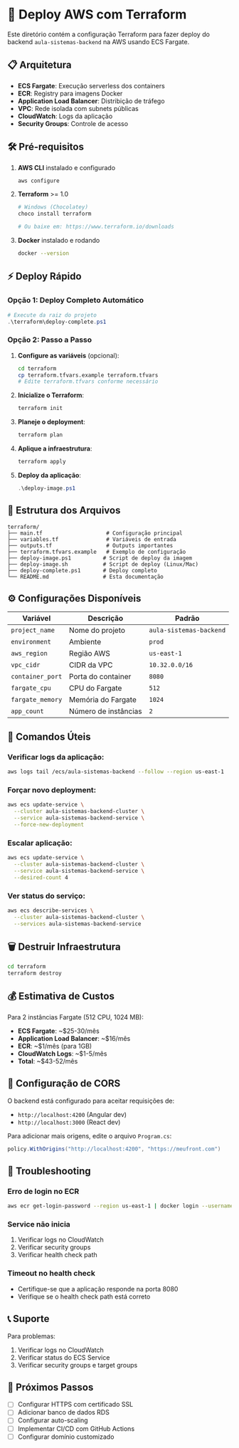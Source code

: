 # 🚀 Deploy AWS com Terraform

Este diretório contém a configuração Terraform para fazer deploy do backend `aula-sistemas-backend` na AWS usando ECS Fargate.

## 📋 Arquitetura

- **ECS Fargate**: Execução serverless dos containers
- **ECR**: Registry para imagens Docker
- **Application Load Balancer**: Distribição de tráfego
- **VPC**: Rede isolada com subnets públicas
- **CloudWatch**: Logs da aplicação
- **Security Groups**: Controle de acesso

## 🛠️ Pré-requisitos

1. **AWS CLI** instalado e configurado
   ```bash
   aws configure
   ```

2. **Terraform** >= 1.0
   ```bash
   # Windows (Chocolatey)
   choco install terraform
   
   # Ou baixe em: https://www.terraform.io/downloads
   ```

3. **Docker** instalado e rodando
   ```bash
   docker --version
   ```

## ⚡ Deploy Rápido

### Opção 1: Deploy Completo Automático
```powershell
# Execute da raiz do projeto
.\terraform\deploy-complete.ps1
```

### Opção 2: Passo a Passo

1. **Configure as variáveis** (opcional):
   ```bash
   cd terraform
   cp terraform.tfvars.example terraform.tfvars
   # Edite terraform.tfvars conforme necessário
   ```

2. **Inicialize o Terraform**:
   ```bash
   terraform init
   ```

3. **Planeje o deployment**:
   ```bash
   terraform plan
   ```

4. **Aplique a infraestrutura**:
   ```bash
   terraform apply
   ```

5. **Deploy da aplicação**:
   ```powershell
   .\deploy-image.ps1
   ```

## 📁 Estrutura dos Arquivos

```
terraform/
├── main.tf                    # Configuração principal
├── variables.tf               # Variáveis de entrada
├── outputs.tf                 # Outputs importantes
├── terraform.tfvars.example   # Exemplo de configuração
├── deploy-image.ps1          # Script de deploy da imagem
├── deploy-image.sh           # Script de deploy (Linux/Mac)
├── deploy-complete.ps1       # Deploy completo
└── README.md                 # Esta documentação
```

## ⚙️ Configurações Disponíveis

| Variável | Descrição | Padrão |
|----------|-----------|--------|
| `project_name` | Nome do projeto | `aula-sistemas-backend` |
| `environment` | Ambiente | `prod` |
| `aws_region` | Região AWS | `us-east-1` |
| `vpc_cidr` | CIDR da VPC | `10.32.0.0/16` |
| `container_port` | Porta do container | `8080` |
| `fargate_cpu` | CPU do Fargate | `512` |
| `fargate_memory` | Memória do Fargate | `1024` |
| `app_count` | Número de instâncias | `2` |

## 🔧 Comandos Úteis

### Verificar logs da aplicação:
```bash
aws logs tail /ecs/aula-sistemas-backend --follow --region us-east-1
```

### Forçar novo deployment:
```bash
aws ecs update-service \
  --cluster aula-sistemas-backend-cluster \
  --service aula-sistemas-backend-service \
  --force-new-deployment
```

### Escalar aplicação:
```bash
aws ecs update-service \
  --cluster aula-sistemas-backend-cluster \
  --service aula-sistemas-backend-service \
  --desired-count 4
```

### Ver status do serviço:
```bash
aws ecs describe-services \
  --cluster aula-sistemas-backend-cluster \
  --services aula-sistemas-backend-service
```

## 🗑️ Destruir Infraestrutura

```bash
cd terraform
terraform destroy
```

## 💰 Estimativa de Custos

Para 2 instâncias Fargate (512 CPU, 1024 MB):
- **ECS Fargate**: ~$25-30/mês
- **Application Load Balancer**: ~$16/mês
- **ECR**: ~$1/mês (para 1GB)
- **CloudWatch Logs**: ~$1-5/mês
- **Total**: ~$43-52/mês

## 🔐 Configuração de CORS

O backend está configurado para aceitar requisições de:
- `http://localhost:4200` (Angular dev)
- `http://localhost:3000` (React dev)

Para adicionar mais origens, edite o arquivo `Program.cs`:

```csharp
policy.WithOrigins("http://localhost:4200", "https://meufront.com")
```

## 🚨 Troubleshooting

### Erro de login no ECR
```bash
aws ecr get-login-password --region us-east-1 | docker login --username AWS --password-stdin <ecr-url>
```

### Service não inicia
1. Verificar logs no CloudWatch
2. Verificar security groups
3. Verificar health check path

### Timeout no health check
- Certifique-se que a aplicação responde na porta 8080
- Verifique se o health check path está correto

## 📞 Suporte

Para problemas:
1. Verificar logs no CloudWatch
2. Verificar status do ECS Service
3. Verificar security groups e target groups

## 🎯 Próximos Passos

- [ ] Configurar HTTPS com certificado SSL
- [ ] Adicionar banco de dados RDS
- [ ] Configurar auto-scaling
- [ ] Implementar CI/CD com GitHub Actions
- [ ] Configurar domínio customizado